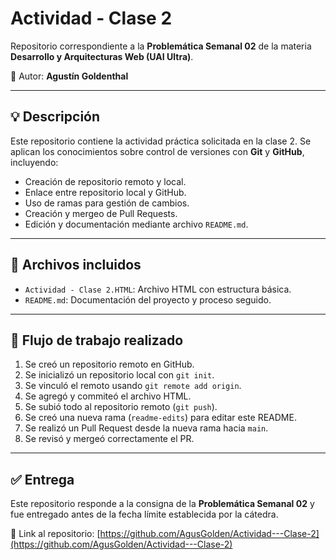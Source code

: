 # Actividad - Clase 2

Repositorio correspondiente a la **Problemática Semanal 02** de la materia **Desarrollo y Arquitecturas Web (UAI Ultra)**.

📌 Autor: **Agustín Goldenthal**

---

## 💡 Descripción

Este repositorio contiene la actividad práctica solicitada en la clase 2. Se aplican los conocimientos sobre control de versiones con **Git** y **GitHub**, incluyendo:

- Creación de repositorio remoto y local.
- Enlace entre repositorio local y GitHub.
- Uso de ramas para gestión de cambios.
- Creación y mergeo de Pull Requests.
- Edición y documentación mediante archivo `README.md`.

---

## 📁 Archivos incluidos

- `Actividad - Clase 2.HTML`: Archivo HTML con estructura básica.
- `README.md`: Documentación del proyecto y proceso seguido.

---

## 🚀 Flujo de trabajo realizado

1. Se creó un repositorio remoto en GitHub.
2. Se inicializó un repositorio local con `git init`.
3. Se vinculó el remoto usando `git remote add origin`.
4. Se agregó y commiteó el archivo HTML.
5. Se subió todo al repositorio remoto (`git push`).
6. Se creó una nueva rama (`readme-edits`) para editar este README.
7. Se realizó un Pull Request desde la nueva rama hacia `main`.
8. Se revisó y mergeó correctamente el PR.

---

## ✅ Entrega

Este repositorio responde a la consigna de la **Problemática Semanal 02** y fue entregado antes de la fecha límite establecida por la cátedra.

🔗 Link al repositorio: [https://github.com/AgusGolden/Actividad---Clase-2](https://github.com/AgusGolden/Actividad---Clase-2)
